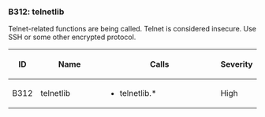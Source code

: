 ### B312: telnetlib

Telnet-related functions are being called. Telnet is considered
insecure. Use SSH or some other encrypted protocol.

<table>
<colgroup>
<col style="width: 8%" />
<col style="width: 28%" />
<col style="width: 49%" />
<col style="width: 15%" />
</colgroup>
<thead>
<tr class="header">
<th><p>ID</p></th>
<th><p>Name</p></th>
<th><p>Calls</p></th>
<th><p>Severity</p></th>
</tr>
</thead>
<tbody>
<tr class="odd">
<td><p>B312</p></td>
<td><p>telnetlib</p></td>
<td><ul>
<li><p>telnetlib.*</p></li>
</ul></td>
<td><p>High</p></td>
</tr>
</tbody>
</table>
